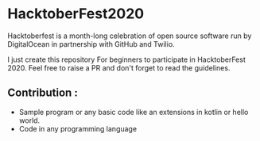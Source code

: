 # HacktoberFest2020

Hacktoberfest is a month-long celebration of open source software run by DigitalOcean in partnership with GitHub and Twilio.

I just create this repository For beginners to participate in HacktoberFest 2020. Feel free to raise a PR and don't forget to read the guidelines.

## Contribution :
- Sample program or any basic code like an extensions in kotlin or hello world.
- Code in any programming language
